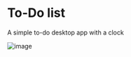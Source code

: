# To-Do list
A simple to-do desktop app with a clock

![image](https://github.com/sefi0609/Python-Apps/assets/81361291/60aec395-65ba-475c-87b0-2ae56393bfd2)
